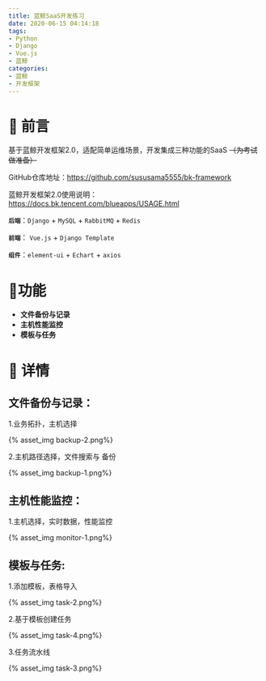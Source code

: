 ```yaml
---
title: 蓝鲸SaaS开发练习
date: 2020-06-15 04:14:18
tags: 
- Python
- Django
- Vue.js
- 蓝鲸
categories: 
- 蓝鲸
- 开发框架
---
```


# :wrench: 前言

基于蓝鲸开发框架2.0，适配简单运维场景，开发集成三种功能的SaaS	~~（为考试做准备）~~

GitHub仓库地址：https://github.com/sususama5555/bk-framework

蓝鲸开发框架2.0使用说明：https://docs.bk.tencent.com/blueapps/USAGE.html

**`后端`**：`Django` + `MySQL` + `RabbitMQ` + `Redis`

**`前端`**： `Vue.js` + `Django Template`

**`组件`**：`element-ui` + `Echart` + `axios`

<!-- more -->

# :art:功能

- **文件备份与记录**
- **主机性能监控**
- **模板与任务**

# :memo: 详情

## 文件备份与记录：

1.业务拓扑，主机选择

{% asset_img  backup-2.png%}

2.主机路径选择，文件搜索与 备份

{% asset_img  backup-1.png%}

## 主机性能监控：

1.主机选择，实时数据，性能监控

{% asset_img  monitor-1.png%}

## 模板与任务:

1.添加模板，表格导入

{% asset_img  task-2.png%}

2.基于模板创建任务

{% asset_img  task-4.png%}

3.任务流水线

{% asset_img  task-3.png%}

